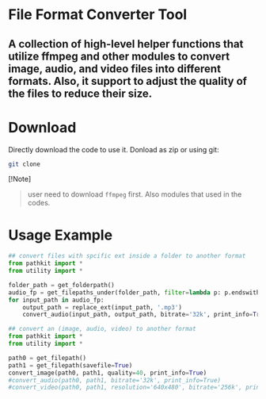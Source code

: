 # File Format Converter Tool
A collection of high-level helper functions that utilize ffmpeg and other modules to convert image, audio, and video files into different formats. Also, it support to adjust the quality of the files to reduce their size.
---

# Download
Directly download the code to use it. Donload as zip or using git:
```bash
git clone 
```
[!Note]
> user need to download `ffmpeg` first. Also modules that used in the codes.

# Usage Example

```python
## convert files with spcific ext inside a folder to another format
from pathkit import *
from utility import *

folder_path = get_folderpath()
audio_fp = get_filepaths_under(folder_path, filter=lambda p: p.endswith('.wav'))
for input_path in audio_fp:
    output_path = replace_ext(input_path, '.mp3')
    convert_audio(input_path, output_path, bitrate='32k', print_info=True)
```

```python
## convert an (image, audio, video) to another format
from pathkit import *
from utility import *

path0 = get_filepath()
path1 = get_filepath(savefile=True)
convert_image(path0, path1, quality=40, print_info=True)
#convert_audio(path0, path1, bitrate='32k', print_info=True)
#convert_video(path0, path1, resolution='640x480', bitrate='256k', print_info=True)
```